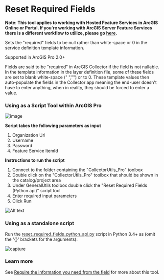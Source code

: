 # Reset Required Fields
**Note: This tool applies to working with Hosted Feature Services in ArcGIS Online or Portal. If you're working with ArcGIS Server Feature Services there is a different workflow to utilize, please go [here](https://support.esri.com/en/Technical-Article/000022706).**

Sets the "required" fields to be null rather than white-space or 0 in the service definition template information.

Supported in ArcGIS Pro 2.0+

Fields are said to be "required" in ArcGIS Collector if the field is not nullable. In the template information in the layer definition file, some of these fields are set to blank white-space (" ","") or to 0. These template values then auto-populate the fields in the Collector app meaning the end-user doesn't have to enter anything, when in reality, they should be forced to enter a value. 

### Using as a Script Tool within ArcGIS Pro

![image](https://user-images.githubusercontent.com/26557666/38632020-4d8b5f12-3d70-11e8-8b6a-2ad4c18fd7f9.png)


**Script takes the following parameters as input**
1. Organization Url 
2. Username 
3. Password
4. Feature Service ItemId

**Instructions to run the script**
1. Connect to the folder containing the "CollectorUtils_Pro" toolbox
2. Double click on the "CollectorUtils_Pro" toolbox that should be shown in the catalog/project area
3. Under GeneralUtils toolbox double click the "Reset Required Fields (Python api)" script tool
4. Enter required input parameters    
5. Click Run

![Alt text](/images/ResetRequiredFields_interface.JPG "Interface")

### Using as a standalone script
Run the [reset_required_fields_python_api.py](scripts/reset_required_fields_python_api.py) script in Python 3.4+ as (omit the '{}' brackets for the arguments):

![capture](https://user-images.githubusercontent.com/24723464/38956897-d9a2efae-430d-11e8-8a82-3505089164bc.PNG)

### Learn more  
See [Require the information you need from the field](https://www.esri.com/arcgis-blog/products/apps/field-mobility/capture-required-information-from-field/) for more about this tool.
